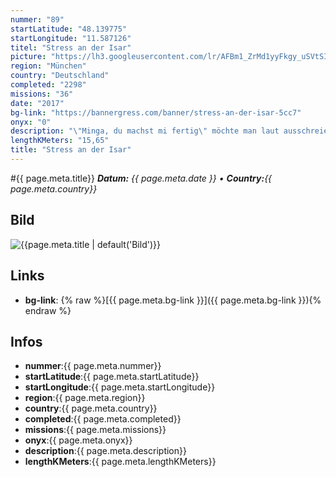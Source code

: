 ```yaml
---
nummer: "89"
startLatitude: "48.139775"
startLongitude: "11.587126"
titel: "Stress an der Isar"
picture: "https://lh3.googleusercontent.com/lr/AFBm1_ZrMd1yyFkgy_uSVtSIWvPQU5LGdRccRpSNH96M-QP3vG2orMcnw6Z72nTa8XzkdLPWVA72SIdnOdaWXamNFnT2WFBYrt67LlWrqF2afpJcfCJ2V5MgVM93Vp6ydHZf7xA5AkRyhOEeY28EfDm48y5MeM3Q8vj7iq947WwsO2ldB4lflCnOSASTkO0NUNUf8usaF9Ep_ImJpO97O7Ork53onVRRrDvx6Pum7F5kYeoHTkrPKFxWMuyptwsc_VY0Rf2Z5o2rZs37O1mnenk2pQTOCLCdnnHogIWxLfN8sQEbgPdtjU9D9YWTuZT2m2mmnUGLrqO8yJyQx00ON0i5oWlLgJ6mMSZilWiSC592gjpvIvbMI2_fcINWYzRyKqq28GuXVCKvNwZTDXw8apvyeTNtHoJvbSU7--6inmfD5V4hW5Cz4N-p8caYFFAjrTE8kRBFDwCmYTrux8Q26lZQi_7PQHyFwzuW38nZG19oiqeqnJaIo8Py3zT6w7LBh1FXQzSM2lF2MAkzd-QlvL7QQZsujcJPqtnEnBdAUKOCY761Sf-vgRUdo64ch3hJ1cWTANAHMcBi0qmR8Gi4VIFimInwav_gtI9by1rSzv0z1uLuBvnXK7sh4sjSShUwQUbJlYw6bHUOX-LIOJbEAYBqZogl208nWQ0Bg8D58zB6s6ImckmFfTGakIMnuLwQfNDcYwTLV2vPi_yz3NMrPWDQZ1XFBy4EBt4Jv2ynqJbrAlDWfJ1C7QnEpckoun8GzkgKcqCVGQGdzwutAVeFz2KIASYgISnFzGU0M-n_9neIdKnfjIYBDkbBxSHLwj5Ye58ofIisHKcG4q1bYh62REiKrKU_ns8JylE8J-so"
region: "München"
country: "Deutschland"
completed: "2298"
missions: "36"
date: "2017"
bg-link: "https://bannergress.com/banner/stress-an-der-isar-5cc7"
onyx: "0"
description: "\"Minga, du machst mi fertig\" möchte man laut ausschreien angesichts von all dem Stress, den man in unserem Millionendorf täglich erlebt. Dieses Missionsbanner soll als Mahnung dienen!"
lengthKMeters: "15,65"
title: "Stress an der Isar"
---
```


#{{ page.meta.title}}
_**Datum:** {{ page.meta.date }} • **Country:**{{ page.meta.country}}_

## Bild
![{{page.meta.title | default('Bild')}}]({{page.meta.picture}})

## Links
- **bg-link**: {% raw %}[{{ page.meta.bg-link }}]({{ page.meta.bg-link }}){% endraw %}

## Infos
- **nummer**:{{ page.meta.nummer}}
- **startLatitude**:{{ page.meta.startLatitude}}
- **startLongitude**:{{ page.meta.startLongitude}}
- **region**:{{ page.meta.region}}
- **country**:{{ page.meta.country}}
- **completed**:{{ page.meta.completed}}
- **missions**:{{ page.meta.missions}}
- **onyx**:{{ page.meta.onyx}}
- **description**:{{ page.meta.description}}
- **lengthKMeters**:{{ page.meta.lengthKMeters}}

